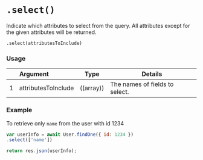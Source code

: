 # `.select()`

Indicate which attributes to select from the query. All attributes except for the
given attributes will be returned.

```usage
.select(attributesToInclude)
```


### Usage

|   |     Argument         | Type      | Details    |
|---|:---------------------|-----------|------------|
| 1 |  attributesToInclude | ((array)) | The names of fields to select. |


### Example

To retrieve only `name` from the user with id 1234

```javascript
var userInfo = await User.findOne({ id: 1234 })
.select(['name'])

return res.json(userInfo);
```

<docmeta name="displayName" value=".select()">
<docmeta name="pageType" value="method">
